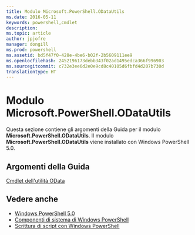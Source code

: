 ```yaml
---
title: Modulo Microsoft.PowerShell.ODataUtils
ms.date: 2016-05-11
keywords: powershell,cmdlet
description: 
ms.topic: article
author: jpjofre
manager: dongill
ms.prod: powershell
ms.assetid: bd5f47f0-428e-4be6-b02f-2b5609111ee9
ms.openlocfilehash: 2452196173debb343f02ad1495edca366f996903
ms.sourcegitcommit: c732e3ee6d2e0e9cd8c40105d6fbfd4d207b730d
translationtype: HT
---
```

# <a name="microsoftpowershellodatautils-module"></a>Modulo Microsoft.PowerShell.ODataUtils
Questa sezione contiene gli argomenti della Guida per il modulo **Microsoft.PowerShell.ODataUtils**. Il modulo **Microsoft.PowerShell.ODataUtils** viene installato con Windows PowerShell 5.0.

## <a name="help-topics"></a>Argomenti della Guida
[Cmdlet dell'utilità OData](http://technet.microsoft.com/library/dn818506(v=wps.640).aspx)

## <a name="see-also"></a>Vedere anche
- [Windows PowerShell 5.0](Windows-PowerShell-5.0.md)
- [Componenti di sistema di Windows PowerShell](https://technet.microsoft.com/en-us/library/4b75f1e4-f327-48f3-92ab-bf5435094d41)
- [Scrittura di script con Windows PowerShell](../../getting-started/fundamental/Scripting-with-Windows-PowerShell.md)

